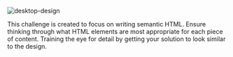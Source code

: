 ![desktop-design](https://github.com/user-attachments/assets/2f859296-bf1c-43ea-baf9-fcfa90ea69f5)

This challenge is created to focus on writing semantic HTML. Ensure thinking through what HTML elements are most appropriate for each piece of content.
Training the eye for detail by getting your solution to look similar to the design.

